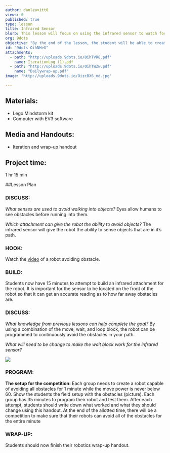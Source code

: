 ```yaml
---
author: danleavitt0
views: 0
published: true
type: lesson
title: Infrared Sensor
blurb: This lesson will focus on using the infrared sensor to watch for obstacles in the path of the robot.
org: 9dots
objective: "By the end of the lesson, the student will be able to create a robot capable of avoiding obstacles using the infrared sensor."
id: "9dots-OihNHeX"
attachments: 
  - path: "http://uploads.9dots.io/OihTVR8.pdf"
    name: IterationLog (1).pdf
  - path: "http://uploads.9dots.io/OihTWZw.pdf"
    name: "Dailywrap-up.pdf"
image: "http://uploads.9dots.io/OizcBX6_md.jpg"

---
```


## Materials:
- Lego Mindstorm kit
- Computer with EV3 software

## Media and Handouts:
- Iteration and wrap-up handout

## Project time:
1 hr 15 min

##Lesson Plan

### DISCUSS:

_What senses are used to avoid walking into objects?_
Eyes allow humans to see obstacles before running into them.

_Which attachment can give the robot the ability to avoid objects?_
The infrared sensor will give the robot the ability to sense objects that are in it’s path.

### HOOK:
Watch the [video](https://www.youtube.com/watch?v=LEwIFIOoZPU)  of a robot avoiding obstacle.

### BUILD:
Students now have 15 minutes to attempt to build an infrared attachment for the robot. It is important for the sensor to be located on the front of the robot so that it can get an accurate reading as to how far away obstacles are.


### DISCUSS:
_What knowledge from previous lessons can help complete the goal?_
By using a combination of the move, wait, and loop block, the robot can be programmed to continuously avoid the obstacles in your path.

_What will need to be change to make the wait block work for the infrared sensor?_

![](http://uploads.9dots.io/OihQice_md.jpg) 

### PROGRAM:
**The setup for the competition:** 
Each group needs to create a robot capable of avoiding all obstacles for 1 minute while the move power is never below 60. Show the students the field setup with the obstacles (picture). Each group has 35 minutes to program their robot and test them. After each attempt, students should write down what worked and what they should change using this handout. At the end of the allotted time, there will be a competition to make sure that their robots can avoid all of the obstacles for the entire minute

### WRAP-UP:
Students should now finish their robotics wrap-up handout.
